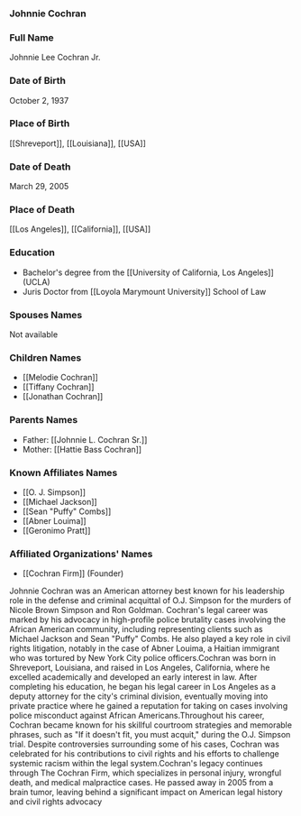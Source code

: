 ### Johnnie Cochran

### Full Name

Johnnie Lee Cochran Jr.

### Date of Birth

October 2, 1937

### Place of Birth

[[Shreveport]], [[Louisiana]], [[USA]]

### Date of Death

March 29, 2005

### Place of Death

[[Los Angeles]], [[California]], [[USA]]

### Education

- Bachelor's degree from the [[University of California, Los Angeles]] (UCLA)
- Juris Doctor from [[Loyola Marymount University]] School of Law

### Spouses Names

Not available

### Children Names

- [[Melodie Cochran]]
- [[Tiffany Cochran]]
- [[Jonathan Cochran]]

### Parents Names

- Father: [[Johnnie L. Cochran Sr.]]
- Mother: [[Hattie Bass Cochran]]

### Known Affiliates Names

- [[O. J. Simpson]]
- [[Michael Jackson]]
- [[Sean "Puffy" Combs]]
- [[Abner Louima]]
- [[Geronimo Pratt]]

### Affiliated Organizations' Names

- [[Cochran Firm]] (Founder)

Johnnie Cochran was an American attorney best known for his leadership role in the defense and criminal acquittal of O.J. Simpson for the murders of Nicole Brown Simpson and Ron Goldman. Cochran's legal career was marked by his advocacy in high-profile police brutality cases involving the African American community, including representing clients such as Michael Jackson and Sean "Puffy" Combs. He also played a key role in civil rights litigation, notably in the case of Abner Louima, a Haitian immigrant who was tortured by New York City police officers.Cochran was born in Shreveport, Louisiana, and raised in Los Angeles, California, where he excelled academically and developed an early interest in law. After completing his education, he began his legal career in Los Angeles as a deputy attorney for the city's criminal division, eventually moving into private practice where he gained a reputation for taking on cases involving police misconduct against African Americans.Throughout his career, Cochran became known for his skillful courtroom strategies and memorable phrases, such as "If it doesn't fit, you must acquit," during the O.J. Simpson trial. Despite controversies surrounding some of his cases, Cochran was celebrated for his contributions to civil rights and his efforts to challenge systemic racism within the legal system.Cochran's legacy continues through The Cochran Firm, which specializes in personal injury, wrongful death, and medical malpractice cases. He passed away in 2005 from a brain tumor, leaving behind a significant impact on American legal history and civil rights advocacy